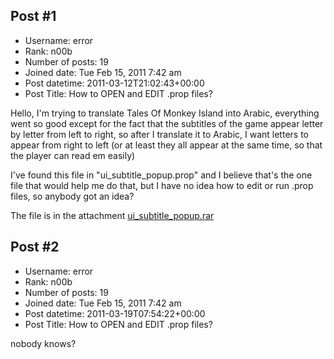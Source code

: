 ## Post #1
- Username: error
- Rank: n00b
- Number of posts: 19
- Joined date: Tue Feb 15, 2011 7:42 am
- Post datetime: 2011-03-12T21:02:43+00:00
- Post Title: How to OPEN and EDIT .prop files?

Hello, I'm trying to translate Tales Of Monkey Island into Arabic, everything went so good except for the fact that the subtitles of the game appear letter by letter from left to right, so after I translate it to Arabic, I want letters to appear from right to left (or at least they all appear at the same time, so that the player can read em easily)

I've found this file in "ui_subtitle_popup.prop" and I believe that's the one file that would help me do that, but I have no idea how to edit or run .prop files, so anybody got an idea?

The file is in the attachment
[ui_subtitle_popup.rar](https://xentaxbackup.github.io/file/4049_ui_subtitle_popup.rar)
## Post #2
- Username: error
- Rank: n00b
- Number of posts: 19
- Joined date: Tue Feb 15, 2011 7:42 am
- Post datetime: 2011-03-19T07:54:22+00:00
- Post Title: How to OPEN and EDIT .prop files?

nobody knows?
